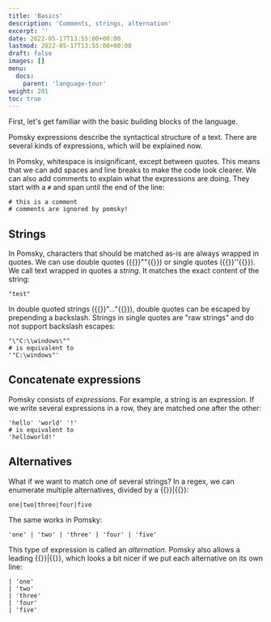 ```yaml
---
title: 'Basics'
description: 'Comments, strings, alternation'
excerpt: ''
date: 2022-05-17T13:55:00+00:00
lastmod: 2022-05-17T13:55:00+00:00
draft: false
images: []
menu:
  docs:
    parent: 'language-tour'
weight: 201
toc: true
---
```


First, let's get familiar with the basic building blocks of the language.

Pomsky expressions describe the syntactical structure of a text. There are several kinds of
expressions, which will be explained now.

In Pomsky, whitespace is insignificant, except between quotes. This means that we can add spaces
and line breaks to make the code look clearer. We can also add comments to explain what the
expressions are doing. They start with a `#` and span until the end of the line:

```pomsky
# this is a comment
# comments are ignored by pomsky!
```

## Strings

In Pomsky, characters that should be matched as-is are always wrapped in quotes. We can use
double quotes ({{<po>}}""{{</po>}}) or single quotes ({{<po>}}''{{</po>}}). We call text
wrapped in quotes a _string_. It matches the exact content of the string:

```pomsky
"test"
```

In double quoted strings ({{<po>}}"..."{{</po>}}), double quotes can be escaped by
prepending a backslash. Strings in single quotes are "raw strings" and do not support backslash
escapes:

```pomsky
"\"C:\\windows\""
# is equivalent to
'"C:\windows"'
```

## Concatenate expressions

Pomsky consists of _expressions_. For example, a string is an expression. If we write several
expressions in a row, they are matched one after the other:

```pomsky
'hello' 'world' '!'
# is equivalent to
'helloworld!'
```

## Alternatives

What if we want to match one of several strings? In a regex, we can enumerate multiple alternatives,
divided by a {{<po>}}|{{</po>}}:

```regexp
one|two|three|four|five
```

The same works in Pomsky:

```pomsky
'one' | 'two' | 'three' | 'four' | 'five'
```

This type of expression is called an _alternation_. Pomsky also allows a leading {{<po>}}|{{</po>}},
which looks a bit nicer if we put each alternative on its own line:

```pomsky
| 'one'
| 'two'
| 'three'
| 'four'
| 'five'
```
